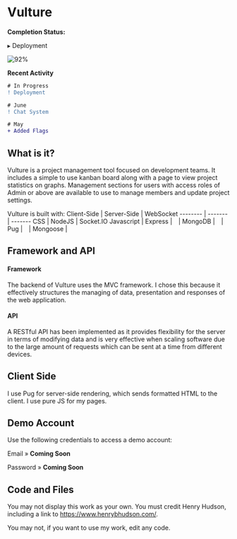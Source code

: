 # Vulture

**Completion Status:** 

▸ Deployment

![92%](https://progress-bar.dev/86) 

**Recent Activity**

```diff
# In Progress
! Deployment

# June
! Chat System

# May
+ Added Flags
```

## What is it?
Vulture is a project management tool focused on development teams. It includes a simple to use kanban board along with a page to view project statistics on graphs. Management sections for users with access roles of Admin or above are available to use to manage members and update project settings.

Vulture is built with:
Client-Side | Server-Side | WebSocket
-------- | ------- | -------
CSS | NodeJS | Socket.IO
Javascript | Express |
⠀| MongoDB |
⠀| Pug |
⠀| Mongoose |

## Framework and API
#### Framework
The backend of Vulture uses the MVC framework. I chose this because it effectively structures the managing of data, presentation and responses of the web application.

#### API
A RESTful API has been implemented as it provides flexibility for the server in terms of modifying data and is very effective when scaling software due to the large amount of requests which can be sent at a time from different devices.

## Client Side
I use Pug for server-side rendering, which sends formatted HTML to the client. I use pure JS for my pages.

## Demo Account
Use the following credentials to access a demo account:

Email » **Coming Soon**

Password » **Coming Soon**

## Code and Files
You may not display this work as your own. You must credit Henry Hudson, including a link to https://www.henrybhudson.com/.

You may not, if you want to use my work, edit any code.



